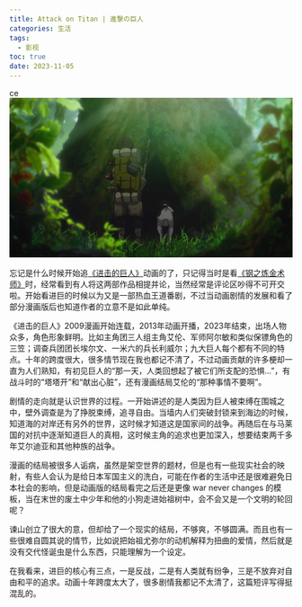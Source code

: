 ```yaml
---
title: Attack on Titan | 進撃の巨人
categories: 生活
tags:
  - 影视
toc: true
date: 2023-11-05
---
```


ce 
![](../images/2023/attack-on-titan.jpg)

忘记是什么时候开始追[《进击的巨人》](https://movie.douban.com/subject/23748525/)动画的了，只记得当时是看[《钢之炼金术师》](https://movie.douban.com/subject/3430169/)时，经常看到有人将这两部作品相提并论，当然经常是评论区吵得不可开交啦。开始看进巨的时候以为又是一部热血王道番剧，不过当动画剧情的发展和看了部分漫画版后也知道作者的立意不是如此单纯。

《进击的巨人》2009漫画开始连载，2013年动画开播，2023年结束，出场人物众多，角色形象鲜明。比如主角团三人组主角艾伦、军师阿尔敏和类似保镖角色的三笠；调查兵团团长埃尔文、一米六的兵长利威尔；九大巨人每个都有不同的特点。十年的跨度很大，很多情节现在我也都记不清了，不过动画贡献的许多梗却一直为人们熟知，有初见巨人的“那一天，人类回想起了被它们所支配的恐惧...”，有战斗时的“塔塔开”和“献出心脏”，还有漫画结局艾伦的“那种事情不要啊”。

剧情的走向就是认识世界的过程。一开始讲述的是人类因为巨人被束缚在围城之中，壁外调查是为了挣脱束缚，追寻自由。当墙内人们突破封锁来到海边的时候，知道海的对岸还有另外的世界，这时候才知道这是国家间的战争。再随后在与马莱国的对抗中逐渐知道巨人的真相，这时候主角的追求也更加深入，想要结束两千多年艾尔迪亚和其他种族的战争。

漫画的结局被很多人诟病，虽然是架空世界的题材，但是也有一些现实社会的映射，有些人会认为是给日本军国主义的洗白，可能在作者的生活中还是很难避免日本社会的影响，但是动画版的结局看完之后还是更像 war never changes 的模板，当在末世的废土中少年和他的小狗走进始祖树中，会不会又是一个文明的轮回呢？

谏山创立了很大的意，但却给了一个现实的结局，不够爽，不够圆满。而且也有一些很难自圆其说的情节，比如说把始祖尤弥尔的动机解释为扭曲的爱情，然后就是没有交代怪诞虫是什么东西，只能理解为一个设定。

在我看来，进巨的核心有三点，一是反战，二是有人类就有纷争，三是不放弃对自由和平的追求。动画十年跨度太大了，很多剧情我都记不太清了，这篇短评写得挺混乱的。

